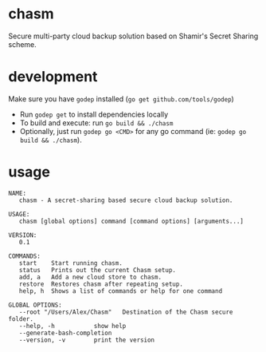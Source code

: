# chasm
Secure multi-party cloud backup solution based on Shamir's Secret Sharing scheme.

# development
Make sure you have `godep` installed (`go get github.com/tools/godep`)

- Run `godep get` to install dependencies locally
- To build and execute: run `go build && ./chasm`
- Optionally, just run `godep go <CMD>` for any go command (ie: `godep go build && ./chasm`).

# usage
```
NAME:
   chasm - A secret-sharing based secure cloud backup solution.

USAGE:
   chasm [global options] command [command options] [arguments...]

VERSION:
   0.1
   
COMMANDS:
   start	Start running chasm.
   status	Prints out the current Chasm setup.
   add, a	Add a new cloud store to chasm.
   restore	Restores chasm after repeating setup.
   help, h	Shows a list of commands or help for one command

GLOBAL OPTIONS:
   --root "/Users/Alex/Chasm"	Destination of the Chasm secure folder.
   --help, -h			show help
   --generate-bash-completion
   --version, -v		print the version
```
